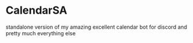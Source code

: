 # CalendarSA
standalone version of my amazing excellent calendar bot for discord and pretty much everything else
